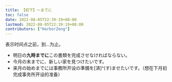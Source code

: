 ```yaml
---
title: 【初下】～までに
toc: false
date: 2022-08-05T22:39:19+08:00
lastmod: 2022-08-05T22:39:19+08:00
contributors: ["HarborZeng"]
---
```


表示时间点之前，到...为止。

- 明日の**九時までに**この書類を完成させなければならない。
- 今月の末までに、新しい家を見つけたいです。
- 来月の始めまでには事務所开设の準備を[済]^(す)ませたいです。（想在下月初完成事务所开设的准备）

